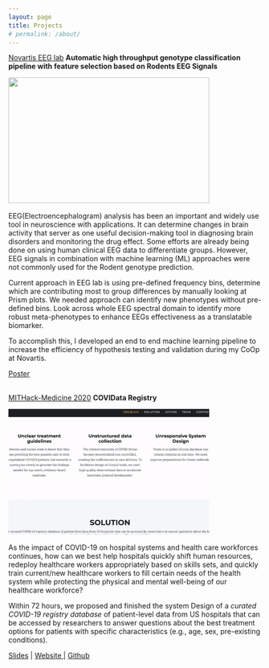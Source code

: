 ```yaml
---
layout: page
title: Projects
# permalink: /about/
---
```


<ins>Novartis EEG lab</ins>   **Automatic high throughput genotype classification pipeline with feature selection based on Rodents EEG Signals**

<img src="assets/medias/eeg-streamlit.gif" width="400" height="250" />

EEG(Electroencephalogram) analysis has been an important and widely use tool in neuroscience with applications. It can determine changes in brain activity that server as one useful decision-making tool in diagnosing brain disorders and monitoring the drug effect. Some efforts are already being done on using human clinical EEG data to differentiate groups. However, EEG signals in combination with machine learning (ML) approaches were not commonly used for the Rodent genotype prediction.

Current approach in EEG lab is using pre-defined frequency bins, determine which are contributing most to group differences by manually looking at Prism plots.
We needed approach can identify new phenotypes without pre-defined bins. Look across whole EEG spectral domain to identify more robust meta-phenotypes to enhance EEGs effectiveness as a translatable biomarker.

To accomplish this, I developed an end to end machine learning pipeline to increase the efficiency of hypothesis testing and validation during my CoOp at Novartis.


<!-- <img src="assets/medias/eeg-streamlit.png" width="400" height="250" /> -->

<div>
    <a target="_blank" href="assets/slides/EEG2020.pdf">Poster</a> 
</div>


<br>


<ins>MITHack-Medicine 2020</ins>   **COVIData Registry**

<img src="assets/medias/COVIData.gif" width="400" height="250" />

As the impact of COVID-19 on hospital systems and health care workforces continues, how can we best help hospitals quickly shift human resources, redeploy healthcare workers appropriately based on skills sets, and quickly train current/new healthcare workers to fill certain needs of the health system while protecting the physical and mental well-being of our healthcare workforce?

Within 72 hours, we proposed and finished the system Design of a *curated COVID-19 registry database* of patient-level data from US hospitals that can be accessed by researchers to answer
questions about the best treatment options for patients with specific characteristics (e.g., age, sex, pre-existing conditions).



<div>
    <a target="_blank" href="assets/slides/COVIData.pdf">Slides</a> |
    <a target="_blank" href="https://fangfangsheng.github.io/COVIData/"> Website </a> |  
    <a target="_blank" href="https://github.com/fangfangsheng/COVIData"> Github
    </a>  
</div>

<br>

